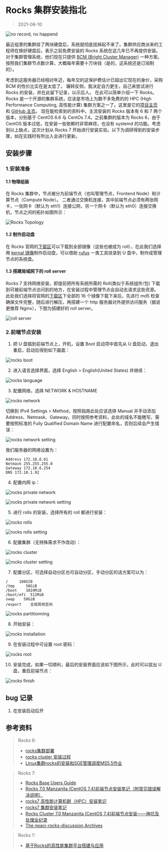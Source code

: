 # Rocks 集群安装指北

> 2021-06-10

![no record, no happend](../img/record-happend.jpeg)

最近组里的集群挂了两块硬盘后，系统就彻底挂掉起不来了。集群供应商派来的工程师在换好硬盘后，表示之前免费安装的 Rocks 系统在这几年已不再提供安装。
对于集群管理系统，他们现在只提供 [BCM (Bright Cluster Manager)](https://www.brightcomputing.com/brightclustermanager) 一种方案。
按照我们集群节点数计算，大概每年需要十万块钱（是的，这系统还是订阅制的）。

考虑到这服务器已经相对年迈，每年交的这保护费估计已超出它现在的身价，采购 BCM 的性价比实在是太低了。
辗转反侧，我决定自力更生，自己来尝试进行 Rocks 的安装，并在此留下记录，以示后人。
在此可以简单介绍一下 Rocks。Rocks 是一个开源的集群系统，应该是市场上为数不多免费的的 HPC (High Performance Computing, 高性能计算) 集群方案之一了。这里是它的[项目主页](http://www.rocksclusters.org/) 和 [GitHub 主页](https://github.com/rocksclusters)。
现在能检索到的资料中，主流安装的 Rocks 版本有 6 和 7 两个版本，分别基于 CentOS 6.6 与 CentOs 7.4。之前集群的版本为 Rocks 6，由于 CentOS 版本过低，在安装一些依赖时非常麻烦，也没有 systemd 的功能。考虑到以上缺点，这次计划从 Rocks 7 开始进行安装实验。以下为调研得到的安装步骤，如在实践时有所出入会进行更新。

## 安装步骤

### 1.安装准备

#### 1.1 物理组装

在 Rocks 集群中，节点被分为前端节点（也叫管理节点，Frontend Node）和计算节点（Compute Node）。
二者通过交换机连接，其中前端节点必须有两张网卡，一张网卡（默认为 eth1）连接公网，另一个网卡（默认为 eth0）连接交换机，节点之间的拓扑如图所示：

![Rocks Topology](../img/rocks-topo.png)

#### 1.2 制作启动盘

在 Rocks 官网的[下载区](http://www.rocksclusters.org/downloads/2017-12-01-download-rocks-7-0-manzanita.html)可以下载到全部镜像（这些也被成为 roll），在此我们选择用 [kernal 镜像](http://central-7-0-x86-64.rocksclusters.org/isos/kernel-7.0-0.x86_64.disk1.iso)制作启动盘，可以借助 [rufus](https://rufus.ie/en_US/) 一类工具烧录到 U 盘中，制作成管理节点的系统盘。

#### 1.3 搭建局域网下的 roll server

Rocks 7 支持网络安装，即提前把所有系统所需的 Roll(类似于系统组件/包) 下载到可被前端节点访问到的地方，在安装过程中管理节点会自动去请求这些资源。
此处我们选择将官网的[下载区](http://www.rocksclusters.org/downloads/2017-12-01-download-rocks-7-0-manzanita.html)下全部的 16 个镜像下载下来后，先进行 md5 检查确保文件完整，随后进行解压，再搭建一个 http 服务器对外提供访问服务（据说更推荐 Nginx），下图为搭建好的 roll server。

![roll server](../img/roll-server.png)

### 2.前端节点安装

1. 把 U 盘插到前端节点上，开机，设置 Boot 启动项中首先从 U 盘启动，退出重启，启动后得到如下画面：

![rocks boot](../img/rocks-boot.webp)

2. 进入语言选择界面，选择 English > English(United States) 并继续：

![rocks language](../img/rocks-language.webp)

3. 配置网络，选择 NETWORK & HOSTNAME

![rocks network](../img/rocks-network.webp)

切换到 IPv4 Settings > Method，按照指南此处应该选择 Manual 并手动添加 Address、Netmask、Gateway。同时按照参考资料，此处的域名不能瞎写，需要按照标准的 Fully Qualified Domain Name 进行配置命名，否则后续会产生错误：

![rocks network setting](../img/rocks-network-setting.webp)

我们服务器的网络设置为：
```
Address 172.18.6.61
Netmask 255.255.255.0
Gateway 172.18.6.254
DNS 172.18.1.92
```

4. 配置内网 ip：

![rocks private network](../img/rocks-private-network.webp)
   
![rocks private network setting](../img/rocks-private-network-setting.webp)

5. 进行 rolls 的安装，选择所有的 roll 都进行安装：

![rocks rolls](../img/rocks-rolls.webp)

![rocks rolls setting](../img/rocks-rolls-setting.webp)

6. 配置集群（无特殊需求不作改动）：

![rocks cluster](../img/rocks-cluster.webp)

![rocks cluster setting](../img/rocks-cluster-setting.webp)

7. 配置分区，可选择自动分区也可自动分区，手动分区的话方案可以为：

```
/     100GIB
/tmp     50GiB
/boot    1024MiB
/boot/efi  512MiB
swap    50GiB
/export    全部其他空间
```

![rocks partitionning](../img/rocks-partitioning.png)

8. 开始安装：

![rocks installation](../img/rocks-installation.webp)

9. 在安装过程中可设置 root 密码：

![rocks root](../img/rocks-root.png)

10. 安装完成，如果一切顺利，最后的安装界面应该如下图所示，此时可以拔出 U 盘，重启前端节点：

![rocks finish](../img/rocks-finish.png)

## bug 记录

1. 在安装启动后开


## 参考资料

> Rocks 6:
> - [rocks集群部署](https://blog.51cto.com/wenzengliu/1871118)
> - [rocks cluster 安装过程](https://blog.whatsroot.xyz/2017/05/08/rocks-install/)
> - [Linux集群rocks的安装和SGE管理调度MS5.5作业](http://muchong.com/t-4547872-1)

> Rocks 7:
> - [Rocks Base Users Guide](http://central-7-0-x86-64.rocksclusters.org/roll-documentation/base/7.0/index.html)
> - [Rocks 7.0 Manzanita (CentOS 7.4)前端节点安装笔记（附常见错误解决说明）](https://www.jianshu.com/p/9e03ff1a6d30)
> - [rocks7 高性能计算机群（HPC）安装笔记](https://zhuanlan.zhihu.com/p/166168966)
> - [rocks7 集群安装笔记](https://www.omicsclass.com/article/1399)
> - [Rocks Cluster 7.0 Manzanita (CentOS 7.4)前端节点安装——神坑及处理全纪录](http://bbs.keinsci.com/thread-19823-1-1.html)
> - [The npaci-rocks-discussion Archives](https://lists.sdsc.edu/pipermail/npaci-rocks-discussion/)

> Rocks ?:
> - [基于Rocks的高性能集群平台搭建与应用](http://manu46.magtech.com.cn/ces/CN/article/downloadArticleFile.do?attachType=PDF&id=8940)